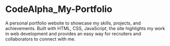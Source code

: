 # CodeAlpha_My-Portfolio
A personal portfolio website to showcase my skills, projects, and achievements. Built with HTML, CSS, JavaScript, the site highlights my work in web development and provides an easy way for recruiters and collaborators to connect with me.

